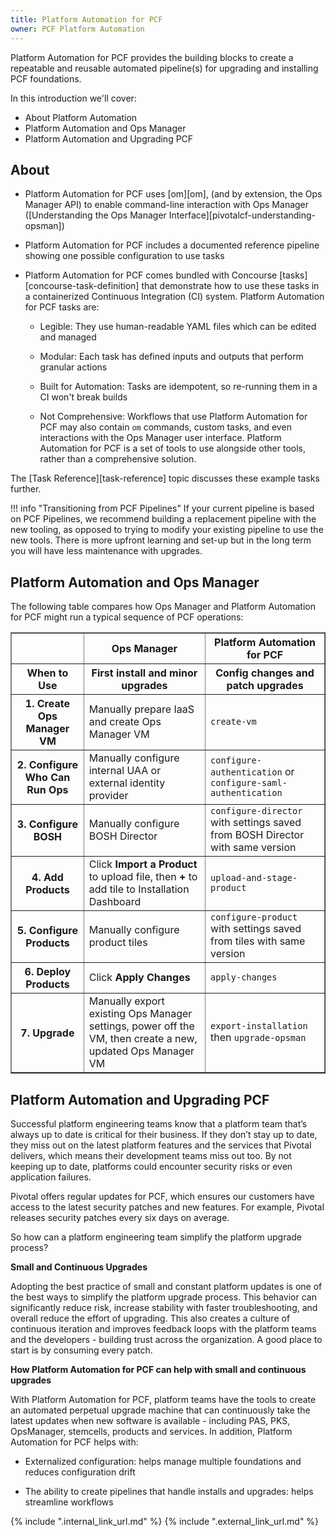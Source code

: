 ```yaml
---
title: Platform Automation for PCF
owner: PCF Platform Automation
---
```


 Platform Automation for PCF provides the building blocks to create a repeatable and reusable automated pipeline(s) for upgrading and installing PCF foundations.

In this introduction we'll cover:

* About Platform Automation
* Platform Automation and Ops Manager  
* Platform Automation and Upgrading PCF

## About

* Platform Automation for PCF uses [om][om],
(and by extension, the Ops Manager API)
to enable command-line interaction with Ops Manager
([Understanding the Ops Manager Interface][pivotalcf-understanding-opsman])
* Platform Automation for PCF includes a documented reference pipeline
showing one possible configuration to use tasks
* Platform Automation for PCF comes bundled with Concourse [tasks][concourse-task-definition]
that demonstrate how to use these tasks
in a containerized Continuous Integration (CI) system. Platform Automation for PCF tasks are:

    * Legible: They use
human-readable YAML files which can be edited and managed

    * Modular: Each task has defined inputs and outputs
that perform granular actions

    * Built for Automation: Tasks are idempotent,
so re-running them in a CI won't break builds

    * Not Comprehensive: Workflows that use Platform Automation for PCF
may also contain `om` commands, custom tasks,
and even interactions with the Ops Manager user interface.
Platform Automation for PCF is a set of tools to use alongside other tools,
rather than a comprehensive solution.

The [Task Reference][task-reference] topic discusses these example tasks further.


!!! info "Transitioning from PCF Pipelines"
    If your current pipeline is based on PCF Pipelines,
    we recommend building a replacement pipeline with the new tooling,
    as opposed to trying to modify your existing pipeline to use the new tools. There is more upfront learning and set-up but in the long term you will have less maintenance with upgrades.

## Platform Automation and Ops Manager

The following table compares how Ops Manager
and Platform Automation for PCF might run a typical sequence of PCF operations:

<table border="1">
  <tr>
    <th></th>
    <th>Ops Manager</th>
    <th>Platform Automation for PCF</th>
  </tr><tr>
    <th>When to Use</th>
    <th>First install and minor upgrades</th>
    <th>Config changes and patch upgrades</th>
  </tr><tr>
    <th>1. Create Ops Manager VM</th>
    <td>Manually prepare IaaS and create Ops Manager VM</td>
    <td><code>create-vm</code></td>
  </tr><tr>
    <th>2. Configure Who Can Run Ops</th>
    <td>Manually configure internal UAA or external identity provider</td>
    <td><code>configure-authentication</code> or <code>configure-saml-authentication</code></td>
  </tr><tr>
    <th>3. Configure BOSH</th>
    <td>Manually configure BOSH Director</td>
    <td><code>configure-director</code> with settings saved from BOSH Director with same version</td>
  </tr><tr>
    <th>4. Add Products</th>
    <td>Click <strong>Import a Product</strong> to upload file, then <strong>+</strong> to add tile to Installation Dashboard</td>
    <td><code>upload-and-stage-product</code></td>
  </tr><tr>
    <th>5. Configure Products</th>
    <td>Manually configure product tiles</td>
    <td><code>configure-product</code> with settings saved from tiles with same version</td>
  </tr><tr>
    <th>6. Deploy Products</th>
    <td>Click <strong>Apply Changes</strong></td>
    <td><code>apply-changes</code></td>
  </tr><tr>
    <th>7. Upgrade</th>
    <td>Manually export existing Ops Manager settings, power off the VM, then create a new, updated
    Ops Manager VM</td>
    <td><code>export-installation</code> then <code>upgrade-opsman</code></td>
  </tr>
</table>

## Platform Automation and Upgrading PCF

Successful platform engineering teams know that a platform team that’s always up to date is critical for their business.
If they don’t stay up to date, they miss out on the latest platform features and the services that Pivotal delivers,
which means their development teams miss out too. By not keeping up to date, platforms could encounter security risks or
even application failures.

Pivotal offers regular updates for PCF, which ensures our customers have access to the latest security patches and new features.
For example, Pivotal releases security patches every six days on average.

So how can a platform engineering team simplify the platform upgrade process?

**Small and Continuous Upgrades**

Adopting the best practice of small and constant platform updates is one of the best ways to simplify the platform
upgrade process. This behavior can significantly reduce risk, increase stability with faster troubleshooting, and
overall reduce the effort of upgrading. This also creates a culture of continuous iteration and improves feedback loops
with the platform teams and the developers - building trust across the organization. A good place to start is by consuming every patch.

**How Platform Automation for PCF can help with small and continuous upgrades**

With Platform Automation for PCF, platform teams have the tools to create an automated perpetual upgrade machine that
can continuously take the latest updates when new software is available - including PAS, PKS, OpsManager, stemcells,
products and services. In addition, Platform Automation for PCF helps with:

* Externalized configuration: helps manage multiple foundations and reduces configuration drift

* The ability to create pipelines that handle installs and upgrades: helps streamline workflows




{% include ".internal_link_url.md" %}
{% include ".external_link_url.md" %}
